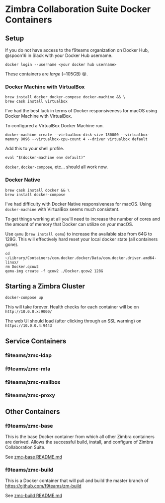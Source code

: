 # Zimbra Collaboration Suite Docker Containers

## Setup
If you do not have access to the f9teams organization on Docker Hub, @spoon16 in Slack with your Docker Hub username.

`docker login --username <your docker hub username>`

These containers are _large_ (~105GB) :cry:.

### Docker Machine with VirtualBox
```
brew install docker docker-compose docker-machine && \
brew cask install virtualbox
```

I've had the best luck in terms of Docker responsiveness for macOS using Docker Machine with VirtualBox.

To configured a VirtualBox Docker Machine run.

```
docker-machine create --virtualbox-disk-size 180000 --virtualbox-memory 8096 --virtualbox-cpu-count 4 --driver virtualbox default
```

Add this to your shell profile.

```
eval "$(docker-machine env default)"
```

`docker`, `docker-compose`, etc... should all work now.

### Docker Native
```
brew cask install docker && \
brew install docker-compose
```

I've had difficulty with Docker Native responsiveness for macOS. Using `docker-machine` with VirtualBox seems much consistent.

To get things working at all you'll need to increase the number of cores and the amount of memory that Docker can utilize on your macOS.

Use `qemu` (`brew install qemu`) to increase the available size from 64G to 128G. This will effectively hard reset your local docker state (all containers gone).

```
cd ~/Library/Containers/com.docker.docker/Data/com.docker.driver.amd64-linux/
rm Docker.qcow2
qemu-img create -f qcow2 ./Docker.qcow2 128G
```

## Starting a Zimbra Cluster

```
docker-compose up
```

This will take forever. Health checks for each container will be on `http://10.0.0.x:9000/`

The web UI should load (after clicking through an SSL warning) on `https://10.0.0.4:9443`

## Service Containers

### f9teams/zmc-ldap

### f9teams/zmc-mta

### f9teams/zmc-mailbox

### f9teams/zmc-proxy

## Other Containers

### f9teams/zmc-base
This is the base Docker container from which all other Zimbra containers are derived. Allows the successful build, install, and configure of Zimbra Collaboration Suite.

See [zmc-base README.md](./base/README.md)

### f9teams/zmc-build
This is a Docker container that will pull and build the master branch of https://github.com/f9teams/zm-build

See [zmc-build README.md](./build/README.md)
